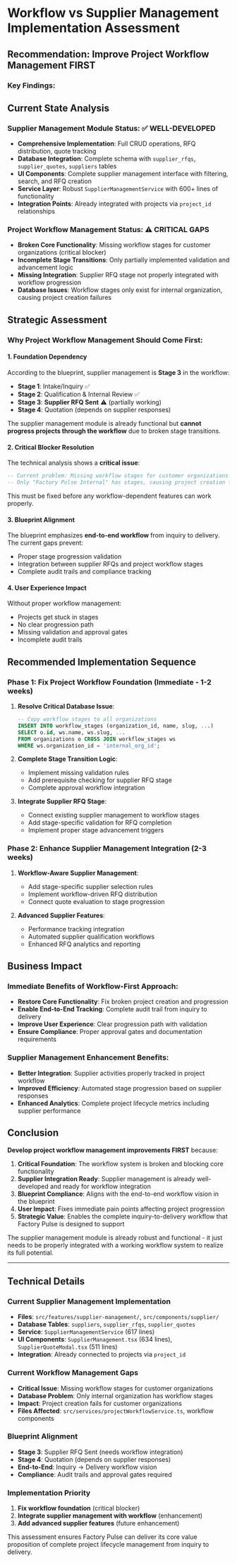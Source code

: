 # Workflow vs Supplier Management Implementation Assessment

## **Recommendation: Improve Project Workflow Management FIRST**

### **Key Findings:**

## **Current State Analysis**

### **Supplier Management Module Status: ✅ WELL-DEVELOPED**
- **Comprehensive Implementation**: Full CRUD operations, RFQ distribution, quote tracking
- **Database Integration**: Complete schema with `supplier_rfqs`, `supplier_quotes`, `suppliers` tables
- **UI Components**: Complete supplier management interface with filtering, search, and RFQ creation
- **Service Layer**: Robust `SupplierManagementService` with 600+ lines of functionality
- **Integration Points**: Already integrated with projects via `project_id` relationships

### **Project Workflow Management Status: ⚠️ CRITICAL GAPS**
- **Broken Core Functionality**: Missing workflow stages for customer organizations (critical blocker)
- **Incomplete Stage Transitions**: Only partially implemented validation and advancement logic
- **Missing Integration**: Supplier RFQ stage not properly integrated with workflow progression
- **Database Issues**: Workflow stages only exist for internal organization, causing project creation failures

## **Strategic Assessment**

### **Why Project Workflow Management Should Come First:**

#### **1. Foundation Dependency**
According to the blueprint, supplier management is **Stage 3** in the workflow:
- **Stage 1**: Intake/Inquiry ✅ 
- **Stage 2**: Qualification & Internal Review ✅
- **Stage 3**: **Supplier RFQ Sent** ⚠️ (partially working)
- **Stage 4**: Quotation (depends on supplier responses)

The supplier management module is already functional but **cannot progress projects through the workflow** due to broken stage transitions.

#### **2. Critical Blocker Resolution**
The technical analysis shows a **critical issue**:
```sql
-- Current problem: Missing workflow stages for customer organizations
-- Only "Factory Pulse Internal" has stages, causing project creation failures
```

This must be fixed before any workflow-dependent features can work properly.

#### **3. Blueprint Alignment**
The blueprint emphasizes **end-to-end workflow** from inquiry to delivery. The current gaps prevent:
- Proper stage progression validation
- Integration between supplier RFQs and project workflow stages
- Complete audit trails and compliance tracking

#### **4. User Experience Impact**
Without proper workflow management:
- Projects get stuck in stages
- No clear progression path
- Missing validation and approval gates
- Incomplete audit trails

## **Recommended Implementation Sequence**

### **Phase 1: Fix Project Workflow Foundation (Immediate - 1-2 weeks)**
1. **Resolve Critical Database Issue**:
   ```sql
   -- Copy workflow stages to all organizations
   INSERT INTO workflow_stages (organization_id, name, slug, ...)
   SELECT o.id, ws.name, ws.slug, ...
   FROM organizations o CROSS JOIN workflow_stages ws
   WHERE ws.organization_id = 'internal_org_id';
   ```

2. **Complete Stage Transition Logic**:
   - Implement missing validation rules
   - Add prerequisite checking for supplier RFQ stage
   - Complete approval workflow integration

3. **Integrate Supplier RFQ Stage**:
   - Connect existing supplier management to workflow stages
   - Add stage-specific validation for RFQ completion
   - Implement proper stage advancement triggers

### **Phase 2: Enhance Supplier Management Integration (2-3 weeks)**
1. **Workflow-Aware Supplier Management**:
   - Add stage-specific supplier selection rules
   - Implement workflow-driven RFQ distribution
   - Connect quote evaluation to stage progression

2. **Advanced Supplier Features**:
   - Performance tracking integration
   - Automated supplier qualification workflows
   - Enhanced RFQ analytics and reporting

## **Business Impact**

### **Immediate Benefits of Workflow-First Approach**:
- **Restore Core Functionality**: Fix broken project creation and progression
- **Enable End-to-End Tracking**: Complete audit trail from inquiry to delivery
- **Improve User Experience**: Clear progression path with validation
- **Ensure Compliance**: Proper approval gates and documentation requirements

### **Supplier Management Enhancement Benefits**:
- **Better Integration**: Supplier activities properly tracked in project workflow
- **Improved Efficiency**: Automated stage progression based on supplier responses
- **Enhanced Analytics**: Complete project lifecycle metrics including supplier performance

## **Conclusion**

**Develop project workflow management improvements FIRST** because:

1. **Critical Foundation**: The workflow system is broken and blocking core functionality
2. **Supplier Integration Ready**: Supplier management is already well-developed and ready for workflow integration
3. **Blueprint Compliance**: Aligns with the end-to-end workflow vision in the blueprint
4. **User Impact**: Fixes immediate pain points affecting project progression
5. **Strategic Value**: Enables the complete inquiry-to-delivery workflow that Factory Pulse is designed to support

The supplier management module is already robust and functional - it just needs to be properly integrated with a working workflow system to realize its full potential.

---

## **Technical Details**

### **Current Supplier Management Implementation**
- **Files**: `src/features/supplier-management/`, `src/components/supplier/`
- **Database Tables**: `suppliers`, `supplier_rfqs`, `supplier_quotes`
- **Service**: `SupplierManagementService` (617 lines)
- **UI Components**: `SupplierManagement.tsx` (634 lines), `SupplierQuoteModal.tsx` (511 lines)
- **Integration**: Already connected to projects via `project_id`

### **Current Workflow Management Gaps**
- **Critical Issue**: Missing workflow stages for customer organizations
- **Database Problem**: Only internal organization has workflow stages
- **Impact**: Project creation fails for customer organizations
- **Files Affected**: `src/services/projectWorkflowService.ts`, workflow components

### **Blueprint Alignment**
- **Stage 3**: Supplier RFQ Sent (needs workflow integration)
- **Stage 4**: Quotation (depends on supplier responses)
- **End-to-End**: Inquiry → Delivery workflow vision
- **Compliance**: Audit trails and approval gates required

### **Implementation Priority**
1. **Fix workflow foundation** (critical blocker)
2. **Integrate supplier management with workflow** (enhancement)
3. **Add advanced supplier features** (future enhancement)

This assessment ensures Factory Pulse can deliver its core value proposition of complete project lifecycle management from inquiry to delivery.



